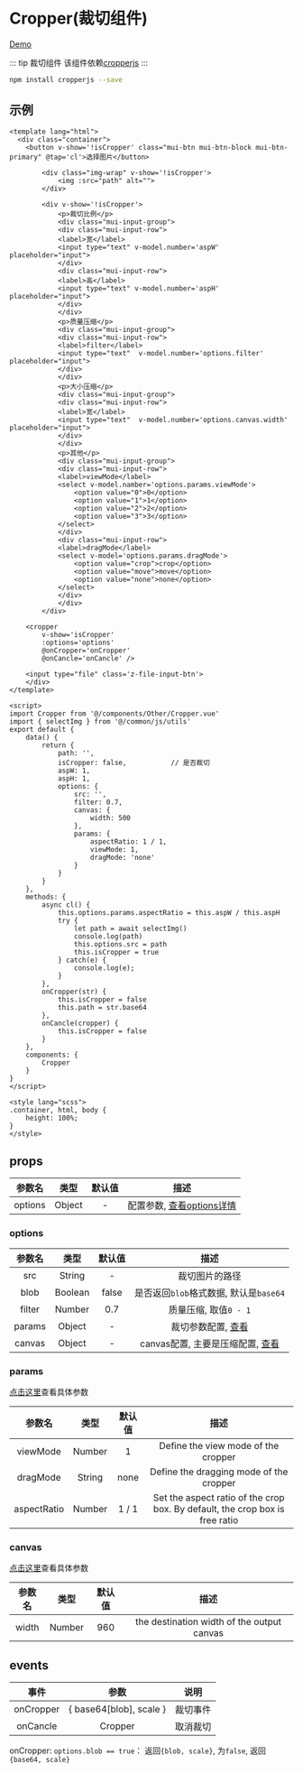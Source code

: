 # Cropper(裁切组件)
[Demo](https://watasi.cn/infozx_api/dist/#/cropper)

::: tip 裁切组件
该组件依赖[cropperjs](https://github.com/fengyuanchen/cropperjs)
:::
```bash
npm install cropperjs --save
```

## 示例
```vue{68}
<template lang="html">
  <div class="container">
  	<button v-show='!isCropper' class="mui-btn mui-btn-block mui-btn-primary" @tap='cl'>选择图片</button>

		<div class="img-wrap" v-show='!isCropper'>
			<img :src="path" alt="">
		</div>
		
		<div v-show='!isCropper'>
			<p>裁切比例</p>
			<div class="mui-input-group">
		    <div class="mui-input-row">
	        <label>宽</label>
	        <input type="text" v-model.number='aspW' placeholder="input">
		    </div>
		    <div class="mui-input-row">
	        <label>高</label>
	        <input type="text" v-model.number='aspH' placeholder="input">
		    </div>
			</div>
			<p>质量压缩</p>
			<div class="mui-input-group">
		    <div class="mui-input-row">
	        <label>filter</label>
	        <input type="text"  v-model.number='options.filter' placeholder="input">
		    </div>
			</div>
			<p>大小压缩</p>
			<div class="mui-input-group">
		    <div class="mui-input-row">
	        <label>宽</label>
	        <input type="text"  v-model.number='options.canvas.width' placeholder="input">
		    </div>
			</div>
			<p>其他</p>
			<div class="mui-input-group">
		    <div class="mui-input-row">
	        <label>viewMode</label>
	        <select v-model.namber='options.params.viewMode'>
	        	<option value="0">0</option>
	        	<option value="1">1</option>
	        	<option value="2">2</option>
	        	<option value="3">3</option>
	        </select>
		    </div>
		    <div class="mui-input-row">
	        <label>dragMode</label>
	        <select v-model='options.params.dragMode'>
	        	<option value="crop">crop</option>
	        	<option value="move">move</option>
	        	<option value="none">none</option>
	        </select>
		    </div>
			</div>
		</div>

  	<cropper 
  		v-show='isCropper'
  		:options='options'
  		@onCropper='onCropper'
  		@onCancle='onCancle' />

  	<input type="file" class='z-file-input-btn'>
	</div>
</template>

<script>
import Cropper from '@/components/Other/Cropper.vue'
import { selectImg } from '@/common/js/utils'
export default {
	data() {
		return {
			path: '',
			isCropper: false,			// 是否裁切
			aspW: 1,
			aspH: 1,
			options: {
				src: '',
				filter: 0.7,
				canvas: {
					width: 500
				},
				params: {
					aspectRatio: 1 / 1,
					viewMode: 1,
					dragMode: 'none'
				}
			}
		}
	},
	methods: {
		async cl() {
			this.options.params.aspectRatio = this.aspW / this.aspH
			try {
				let path = await selectImg()
				console.log(path)
				this.options.src = path
				this.isCropper = true
			} catch(e) {
				console.log(e);
			}
		},
		onCropper(str) {
			this.isCropper = false
			this.path = str.base64
		},
		onCancle(cropper) {
			this.isCropper = false
		}
	},
	components: {
		Cropper
	}
}
</script>

<style lang="scss">
.container, html, body {
	height: 100%;
}
</style>
```
## props
|参数名|类型|默认值|描述|
|:---:|:---:|:---:|:---:|
|options|Object|-|配置参数, [查看options详情](#options)|

### options
|参数名|类型|默认值|描述|
|:---:|:---:|:---:|:---:|
|src|String|-|裁切图片的路径|
|blob|Boolean|false|是否返回`blob`格式数据, 默认是`base64`|
|filter|Number|0.7|质量压缩, 取值`0 - 1`|
|params|Object|-|裁切参数配置, [查看](#params)|
|canvas|Object|-|canvas配置, 主要是压缩配置, [查看](#canvas)|

### params
[点击这里](https://github.com/fengyuanchen/cropperjs#options)查看具体参数

|参数名|类型|默认值|描述|
|:---:|:---:|:---:|:---:|
|viewMode|Number|1|Define the view mode of the cropper|
|dragMode|String|none|Define the dragging mode of the cropper|
|aspectRatio|Number|1 / 1|Set the aspect ratio of the crop box. By default, the crop box is free ratio|

### canvas
[点击这里](https://github.com/fengyuanchen/cropperjs#user-content-getcroppedcanvasoptions)查看具体参数

|参数名|类型|默认值|描述|
|:---:|:---:|:---:|:---:|
|width|Number|960|the destination width of the output canvas|

## events
|事件|参数|说明|
|:---:|:---:|:---:|
|onCropper|{ base64[blob], scale }|裁切事件|
|onCancle|Cropper|取消裁切|

onCropper: `options.blob == true`： 返回`{blob, scale}`, 为`false`, 返回`{base64, scale}`
